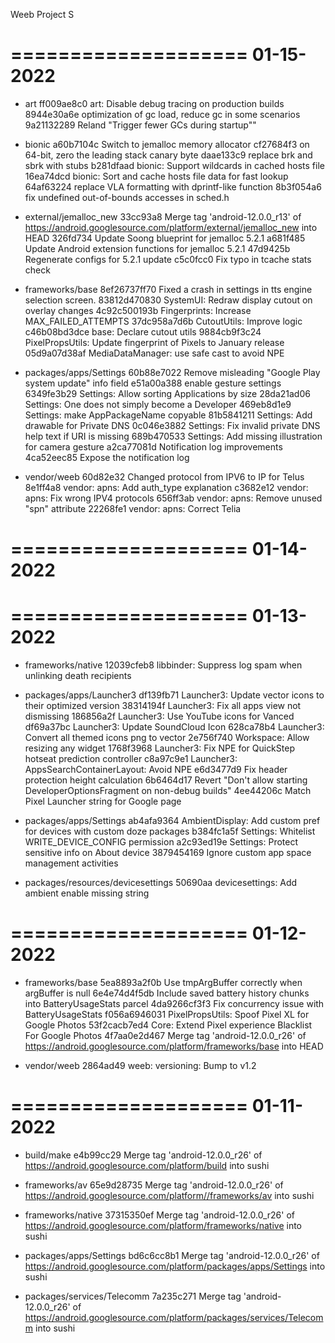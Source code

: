 
Weeb Project S


====================
     01-15-2022
====================


   * art
ff009ae8c0 art: Disable debug tracing on production builds
8944e30a6e optimization of gc load, reduce gc in some scenarios
9a21132289 Reland "Trigger fewer GCs during startup""

   * bionic
a60b7104c Switch to jemalloc memory allocator
cf27684f3 on 64-bit, zero the leading stack canary byte
daae133c9 replace brk and sbrk with stubs
b281dfaad bionic: Support wildcards in cached hosts file
16ea74dcd bionic: Sort and cache hosts file data for fast lookup
64af63224 replace VLA formatting with dprintf-like function
8b3f054a6 fix undefined out-of-bounds accesses in sched.h

   * external/jemalloc_new
33cc93a8 Merge tag 'android-12.0.0_r13' of https://android.googlesource.com/platform/external/jemalloc_new into HEAD
326fd734 Update Soong blueprint for jemalloc 5.2.1
a681f485 Update Android extension functions for jemalloc 5.2.1
47d9425b Regenerate configs for 5.2.1 update
c5c0fcc0 Fix typo in tcache stats check

   * frameworks/base
8ef26737ff70 Fixed a crash in settings in tts engine selection screen.
83812d470830 SystemUI: Redraw display cutout on overlay changes
4c92c500193b Fingerprints: Increase MAX_FAILED_ATTEMPTS
37dc958a7d6b CutoutUtils: Improve logic
c46b08bd3dce base: Declare cutout utils
9884cb9f3c24 PixelPropsUtils: Update fingerprint of Pixels to January release
05d9a07d38af MediaDataManager: use safe cast to avoid NPE

   * packages/apps/Settings
60b88e7022 Remove misleading "Google Play system update" info field
e51a00a388 enable gesture settings
6349fe3b29 Settings: Allow sorting Applications by size
28da21ad06 Settings: One does not simply become a Developer
469eb8d1e9 Settings: make AppPackageName copyable
81b5841211 Settings: Add drawable for Private DNS
0c046e3882 Settings: Fix invalid private DNS help text if URI is missing
689b470533 Settings: Add missing illustration for camera gesture
a2ca77081d Notification log improvements
4ca52eec85 Expose the notification log

   * vendor/weeb
60d82e32 Changed protocol from IPV6 to IP for Telus
8e1ff4a8 vendor: apns: Add auth_type explanation
c3682e12 vendor: apns: Fix wrong IPV4 protocols
656ff3ab vendor: apns: Remove unused "spn" attribute
22268fe1 vendor: apns: Correct Telia

====================
     01-14-2022
====================


====================
     01-13-2022
====================


   * frameworks/native
12039cfeb8 libbinder: Suppress log spam when unlinking death recipients

   * packages/apps/Launcher3
df139fb71 Launcher3: Update vector icons to their optimized version
38314194f Launcher3: Fix all apps view not dismissing
186856a2f Launcher3: Use YouTube icons for Vanced
df69a37bc Launcher3: Update SoundCloud Icon
628ca78b4 Launcher3: Convert all themed icons png to vector
2e756f740 Workspace: Allow resizing any widget
1768f3968 Launcher3: Fix NPE for QuickStep hotseat prediction controller
c8a97c9e1 Launcher3: AppsSearchContainerLayout: Avoid NPE
e6d3477d9 Fix header protection height calculation
6b6464d17 Revert "Don't allow starting DeveloperOptionsFragment on non-debug builds"
4ee44206c Match Pixel Launcher string for Google page

   * packages/apps/Settings
ab4afa9364 AmbientDisplay: Add custom pref for devices with custom doze packages
b384fc1a5f Settings: Whitelist WRITE_DEVICE_CONFIG permission
a2c93ed19e Settings: Protect sensitive info on About device
3879454169 Ignore custom app space management activities

   * packages/resources/devicesettings
50690aa devicesettings: Add ambient enable missing string


====================
     01-12-2022
====================


   * frameworks/base
5ea8893a2f0b Use tmpArgBuffer correctly when argBuffer is null
6e4e74d4f5db Include saved battery history chunks into BatteryUsageStats parcel
4da9266cf3f3 Fix concurrency issue with BatteryUsageStats
f056a6946031 PixelPropsUtils: Spoof Pixel XL for Google Photos
53f2cacb7ed4 Core: Extend Pixel experience Blacklist For Google Photos
4f7aa0e2d467 Merge tag 'android-12.0.0_r26' of https://android.googlesource.com/platform/frameworks/base into HEAD

   * vendor/weeb
2864ad49 weeb: versioning: Bump to v1.2

====================
     01-11-2022
====================


   * build/make
e4b99cc29 Merge tag 'android-12.0.0_r26' of https://android.googlesource.com/platform/build into sushi

   * frameworks/av
65e9d28735 Merge tag 'android-12.0.0_r26' of https://android.googlesource.com/platform//frameworks/av into sushi

   * frameworks/native
37315350ef Merge tag 'android-12.0.0_r26' of https://android.googlesource.com/platform/frameworks/native into sushi

   * packages/apps/Settings
bd6c6cc8b1 Merge tag 'android-12.0.0_r26' of https://android.googlesource.com/platform/packages/apps/Settings into sushi

   * packages/services/Telecomm
7a235c271 Merge tag 'android-12.0.0_r26' of https://android.googlesource.com/platform/packages/services/Telecomm into sushi

